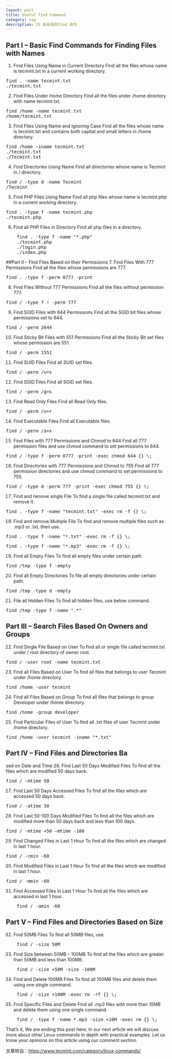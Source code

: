 ```yaml
---
layout: post
title: Useful find Command
category: tag
description: 35 条有用的find 命令
---
```


## Part I – Basic Find Commands for Finding Files with Names
1. Find Files Using Name in Current Directory
Find all the files whose name is tecmint.txt in a current working directory.
<pre class="prettyprint">
find . -name tecmint.txt
./tecmint.txt
</pre>

2. Find Files Under Home Directory
Find all the files under /home directory with name tecmint.txt.
<pre class="prettyprint">
find /home -name tecmint.txt
/home/tecmint.txt
</pre>

3. Find Files Using Name and Ignoring Case
Find all the files whose name is tecmint.txt and contains both capital and small letters in /home directory.
<pre class="prettyprint">
find /home -iname tecmint.txt
./tecmint.txt
./Tecmint.txt
</pre>


4. Find Directories Using Name
Find all directories whose name is Tecmint in / directory.
<pre class="prettyprint">
find / -type d -name Tecmint
/Tecmint
</pre>

5. Find PHP Files Using Name
Find all php files whose name is tecmint.php in a current working directory.
<pre class="prettyprint">
find . -type f -name tecmint.php
./tecmint.php
</pre>

6. Find all PHP Files in Directory
Find all php files in a directory.

<pre class="prettyprint">
	find . -type f -name "*.php"
	./tecmint.php
	./login.php
	./index.php
</pre>


##Part II – Find Files Based on their Permissions
7. Find Files With 777 Permissions
Find all the files whose permissions are 777.
<pre class="prettyprint">
find . -type f -perm 0777 -print
</pre>


8. Find Files Without 777 Permissions
Find all the files without permission 777.
<pre class="prettyprint">
find / -type f ! -perm 777
</pre>

9. Find SGID Files with 644 Permissions
Find all the SGID bit files whose permissions set to 644.
<pre class="prettyprint">
find / -perm 2644
</pre>

10. Find Sticky Bit Files with 551 Permissions
Find all the Sticky Bit set files whose permission are 551.
<pre class="prettyprint">
find / -perm 1551
</pre>

11. Find SUID Files
Find all SUID set files.
<pre class="prettyprint">
find / -perm /u=s
</pre>

12. Find SGID Files
Find all SGID set files.
<pre class="prettyprint">
find / -perm /g=s
</pre>

13. Find Read Only Files
Find all Read Only files.
<pre class="prettyprint">
find / -perm /u=r
</pre>

14. Find Executable Files
Find all Executable files.
<pre class="prettyprint">
find / -perm /a=x
</pre>

15. Find Files with 777 Permissions and Chmod to 644
Find all 777 permission files and use chmod command to set permissions to 644.
<pre class="prettyprint">
find / -type f -perm 0777 -print -exec chmod 644 {} \;
</pre>

16. Find Directories with 777 Permissions and Chmod to 755
Find all 777 permission directories and use chmod command to set permissions to 755.
<pre class="prettyprint">
find / -type d -perm 777 -print -exec chmod 755 {} \;
</pre>

17. Find and remove single File
To find a single file called tecmint.txt and remove it.
<pre class="prettyprint">
find . -type f -name "tecmint.txt" -exec rm -f {} \;
</pre>

18. Find and remove Multiple File
To find and remove multiple files such as .mp3 or .txt, then use.
<pre class="prettyprint">
find . -type f -name "*.txt" -exec rm -f {} \;
</pre>

<pre class="prettyprint">
find . -type f -name "*.mp3" -exec rm -f {} \;
</pre>

19. Find all Empty Files
To find all empty files under certain path.
<pre class="prettyprint">
find /tmp -type f -empty
</pre>


20. Find all Empty Directories
To file all empty directories under certain path.

<pre class="prettyprint">
find /tmp -type d -empty
</pre>

21. File all Hidden Files
To find all hidden files, use below command.
<pre class="prettyprint">
find /tmp -type f -name ".*"
</pre>

## Part III – Search Files Based On Owners and Groups
22. Find Single File Based on User
To find all or single file called tecmint.txt under / root directory of owner root.
<pre class="prettyprint">
find / -user root -name tecmint.txt
</pre>

23. Find all Files Based on User
To find all files that belongs to user Tecmint under /home directory.

<pre class="prettyprint">
find /home -user tecmint
</pre>

24. Find all Files Based on Group
To find all files that belongs to group Developer under /home directory.
<pre class="prettyprint">
find /home -group developer
</pre>

25. Find Particular Files of User
To find all .txt files of user Tecmint under /home directory.

<pre class="prettyprint">
find /home -user tecmint -iname "*.txt"
</pre>

## Part IV – Find Files and Directories Ba
sed on Date and Time
26. Find Last 50 Days Modified Files
To find all the files which are modified 50 days back.

<pre class="prettyprint">
find / -mtime 50
</pre>

27. Find Last 50 Days Accessed Files
To find all the files which are accessed 50 days back.

<pre class="prettyprint">
find / -atime 50
</pre>

28. Find Last 50-100 Days Modified Files
To find all the files which are modified more than 50 days back and less than 100 days.

<pre class="prettyprint">
find / -mtime +50 –mtime -100
</pre>

29. Find Changed Files in Last 1 Hour
To find all the files which are changed in last 1 hour.

<pre class="prettyprint">
find / -cmin -60
</pre>

30. Find Modified Files in Last 1 Hour
To find all the files which are modified in last 1 hour.

<pre class="prettyprint">
find / -mmin -60
</pre>

31. Find Accessed Files in Last 1 Hour
To find all the files which are accessed in last 1 hour.

<pre class="prettyprint">
	find / -amin -60
</pre>

## Part V – Find Files and Directories Based on Size
32. Find 50MB Files
To find all 50MB files, use.

<pre class="prettyprint">
	find / -size 50M
</pre>

33. Find Size between 50MB – 100MB
To find all the files which are greater than 50MB and less than 100MB.
<pre class="prettyprint">
	find / -size +50M -size -100M
</pre>

34. Find and Delete 100MB Files
To find all 100MB files and delete them using one single command.

<pre class="prettyprint">
	find / -size +100M -exec rm -rf {} \;
</pre>

35. Find Specific Files and Delete
Find all .mp3 files with more than 10MB and delete them using one single command.
<pre class="prettyprint">
	find / -type f -name *.mp3 -size +10M -exec rm {} \;
</pre>

That’s it, We are ending this post here, In our next
article we will discuss more about other Linux commands in depth with practical examples. Let us know your opinions on this article using our comment section.

文章转自：https://www.tecmint.com/category/linux-commands/